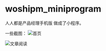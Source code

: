# woshipm_miniprogram
人人都是产品经理手机版 做成了小程序。

一些截图：
![首页](https://raw.githubusercontent.com/Dengtianjian/woshipm_miniprogram/master/screenshot/1.png)

![文章阅读](https://raw.githubusercontent.com/Dengtianjian/woshipm_miniprogram/master/screenshot/2.png)
